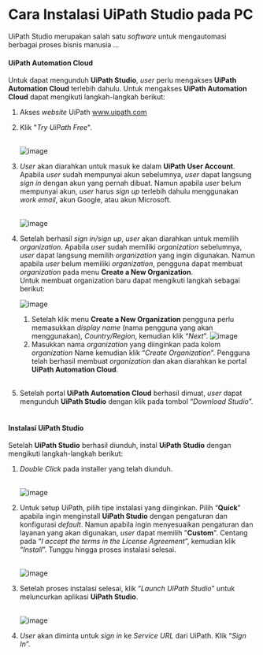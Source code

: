 # Cara Instalasi UiPath Studio pada PC
UiPath Studio merupakan salah satu _software_ untuk mengautomasi berbagai proses bisnis manusia ...


#### UiPath Automation Cloud
Untuk dapat mengunduh **UiPath Studio**, *user* perlu mengakses **UiPath Automation Cloud** terlebih dahulu. Untuk mengakses **UiPath Automation Cloud** dapat mengikuti langkah-langkah berikut:

1. Akses _website_ UiPath www.uipath.com

2. Klik "_Try UiPath Free_". <br><br>

   ![image](https://github.com/bellarompon/Technical-Writer/assets/160082906/c7b281c7-b339-41be-9dd2-51c9154fcbfa)
3. *User* akan diarahkan untuk masuk ke dalam **UiPath User Account**. Apabila *user* sudah mempunyai akun sebelumnya, *user* dapat langsung *sign in* dengan akun yang pernah dibuat. Namun apabila *user* belum mempunyai akun, *user* harus *sign up* terlebih dahulu menggunakan *work email*, akun Google, atau akun Microsoft. <br><br>


   ![image](https://github.com/bellarompon/Technical-Writer/assets/160082906/cbec35b6-07be-4f1c-a706-af16ef8fd17f)
4. Setelah berhasil *sign in/sign up*, *user* akan diarahkan untuk memilih *organization*. Apabila *user* sudah memiliki *organization* sebelumnya, *user* dapat langsung memilih *organization* yang ingin digunakan. Namun apabila *user* belum memiliki *organization*, pengguna dapat membuat *organization* pada menu **Create a New Organization**. <br>
   Untuk membuat organization baru dapat mengikuti langkah sebagai berikut: <br>
   
   ![image](https://github.com/bellarompon/Technical-Writer/assets/160082906/0778dda2-4d23-406e-81fa-813154663cce)
   1. Setelah klik menu **Create a New Organization** pengguna perlu memasukkan *display name* (nama pengguna yang akan menggunakan), *Country/Region*, kemudian klik “*Next*”.
   ![image](https://github.com/bellarompon/Technical-Writer/assets/160082906/8ce95cb9-b629-4d59-8e28-18430f9ecaca)
   2. Masukkan nama *organization* yang diinginkan pada kolom *organization* Name kemudian klik “*Create Organization*”. Pengguna telah berhasil membuat *organization* dan akan diarahkan ke portal **UiPath Automation Cloud**. <br><br>

5. Setelah portal **UiPath Automation Cloud** berhasil dimuat, *user* dapat mengunduh **UiPath Studio** dengan klik pada tombol “*Download Studio*”.<br><br>

#### Instalasi UiPath Studio
Setelah **UiPath Studio** berhasil diunduh, instal **UiPath Studio** dengan mengikuti langkah-langkah berikut:
1. *Double Click* pada installer yang telah diunduh.<br><br>

   ![image](https://github.com/bellarompon/Technical-Writer/assets/160082906/c49f9154-84be-448f-a5dc-9cfebcb92271)
2. Untuk setup UiPath, pilih tipe instalasi yang diinginkan. Pilih “**Quick**” apabila ingin menginstall **UiPath Studio** dengan pengaturan dan konfigurasi *default*. Namun apabila ingin menyesuaikan pengaturan dan layanan yang akan digunakan, *user* dapat memilih "**Custom**". Centang pada “*I accept the terms in the License Agreement*”, kemudian klik “*Install*”. Tunggu hingga proses instalasi selesai.<br><br>

   ![image](https://github.com/bellarompon/Technical-Writer/assets/160082906/70dc56d5-4d82-4df9-ad2a-5d4cef1e4016)
3. Setelah proses instalasi selesai, klik “*Launch UiPath Studio*” untuk meluncurkan aplikasi **UiPath Studio**.<br><br>
   
   ![image](https://github.com/bellarompon/Technical-Writer/assets/160082906/c58e3c4c-5769-4915-8646-f0b59dbc2c7a)
4. *User* akan diminta untuk *sign in* ke *Service URL* dari UiPath. Klik “*Sign In*”.
